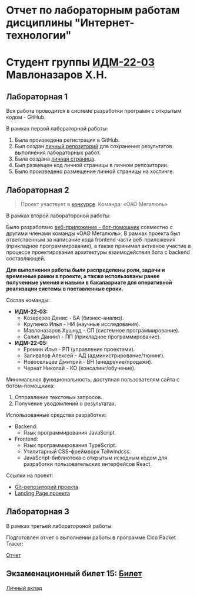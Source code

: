 # Отчет по лабораторным работам дисциплины "Интернет-технологии"
# Студент группы [ИДМ-22-03](https://github.com/stankin/design-2022/wiki/list-idm-22-03) Мавлоназаров Х.Н.

## Лабораторная 1

Вся работа проводится в системе разработки программ с открытым кодом - GitHub.

В рамках первой лабораторной работы:

1. Была произведена регистрация в GitHub.
2. Был создан [личный репозиторий](https://github.com/Raime-34/raime-34.github.io) для сохранения результатов выполнения лабораторных работ.
3. Была создана [личная страница](https://raime-34.github.io/poop/).
4. Был размещен код личной страницы в личном репозитории.
5. Было произведено размещение личной страницы на хостинге.

## Лабораторная 2

> Проект участвует в [конкурсе](https://idmit.ru/). Команда: «ОАО Мегалюль»

В рамках второй лаборатороной работы:

Было разработано [веб-приложение - бот-помощник](https://welpodron.github.io/kill_me/) совместно с другими членами команды «ОАО Мегалюль». В рамках проекта был ответственным за написание кода frontend части веб-приложения (прикладное программирование), а также принимал активное участие в процессе проектирования архитектуры взаимодействия бота с backend составляющей.    

**Для выполнения работы были распределены роли, задачи и временные рамки в проекте, а также использованы ранее полученные умения и навыки в бакалавриате для оперативной реализации системы в поставленные сроки.** 

Состав команды:

* **ИДМ-22-03:**
  * Козарезов Денис - БА (бизнес-анализ).
  * Крупенко Илья - НИ (научные исследования).
  * Мавлоназаров Хушнуд - СП (системное программирование).
  * Салип Даниил - ПП (прикладное программирование).
* **ИДМ-22-05:**
  * Еремин Илья - РП (управление проектами).
  * Заливалов Алексей - АД (администрирование/тюнинг).
  * Новосельцев Дмитрий - ВН (внедрение/продажи).
  * Чернат Николай - КО (консалинг/обучение).
  
Минимальная функциональность, доступная пользователям сайта с ботом-помощника:

1. Отправление текстовых запросов.
2. Получение уводомлений о результатах.

Использованные средства разработки:

* Backend:
   + Язык программирования JavaScript.
* Frontend:
   + Язык программирования TypeScript.
   + Утилитарный CSS-фреймворк Tailwindcss.
   + JavaScript-библиотека с открытым исходным кодом для разработки пользовательских интерфейсов React.

Ссылки на проект:

* [Git-репозиторий проекта](https://github.com/lulu2kan/Megalul)
* [Landing Page проекта](https://alekseygitpub.github.io/)

## Лабораторная 3

В рамках третьей лаборатороной работы:

Подготовлен отчет о выполнении работы в программе Cico Packet Tracer:

[Отчет](https://docs.google.com/document/d/1dyh7KsaE6JYk48wx0WNBUXsTn0Znf94s/edit?usp=sharing&ouid=103492057215065050655&rtpof=true&sd=true)

## Экзаменационный билет 15: [Билет](https://github.com/stankin/inet-2022/wiki/exam15)
[Личный вклад](https://github.com/stankin/inet-2022/wiki/exam15/_compare/d707d57f93d24943b79faf530b2be436e129c9cb)
